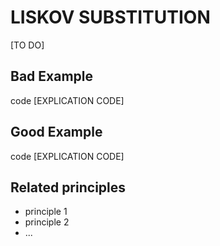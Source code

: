 # LISKOV SUBSTITUTION

[TO DO]

## Bad Example
code
[EXPLICATION CODE]

## Good Example
code
[EXPLICATION CODE]

## Related principles
- principle 1
- principle 2
- ...